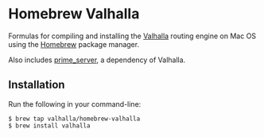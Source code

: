 # Homebrew Valhalla

Formulas for compiling and installing the [Valhalla](https://github.com/valhalla/valhalla) routing engine on Mac OS using the [Homebrew](https://brew.sh/) package manager.

Also includes [prime_server](https://github.com/kevinkreiser/prime_server), a dependency of Valhalla.

## Installation

Run the following in your command-line:

    $ brew tap valhalla/homebrew-valhalla
    $ brew install valhalla